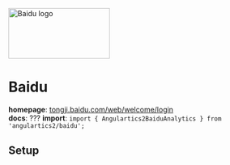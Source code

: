 <img 
    src="../../../assets/svg/baidu.svg" 
    alt="Baidu logo"
    height="100px"
    width="200px" />

# Baidu
__homepage__: [tongji.baidu.com/web/welcome/login](https://tongji.baidu.com/web/welcome/login)  
__docs__: ???
__import__: `import { Angulartics2BaiduAnalytics } from 'angulartics2/baidu';`  

## Setup
